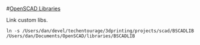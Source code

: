 
#[OpenSCAD Libraries](https://en.wikibooks.org/wiki/OpenSCAD_User_Manual/Libraries)
    
Link custom libs.

    ln -s /Users/dan/devel/techentourage/3dprinting/projects/scad/BSCADLIB /Users/dan/Documents/OpenSCAD/libraries/BSCADLIB

